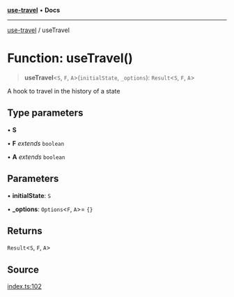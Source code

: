 [**use-travel**](../README.md) • **Docs**

***

[use-travel](../globals.md) / useTravel

# Function: useTravel()

> **useTravel**\<`S`, `F`, `A`\>(`initialState`, `_options`): `Result`\<`S`, `F`, `A`\>

A hook to travel in the history of a state

## Type parameters

• **S**

• **F** *extends* `boolean`

• **A** *extends* `boolean`

## Parameters

• **initialState**: `S`

• **\_options**: `Options`\<`F`, `A`\>= `{}`

## Returns

`Result`\<`S`, `F`, `A`\>

## Source

[index.ts:102](https://github.com/mutativejs/use-travel/blob/e8f4c44889f0b0e45c85b07be9ea0461cd0aba85/src/index.ts#L102)
